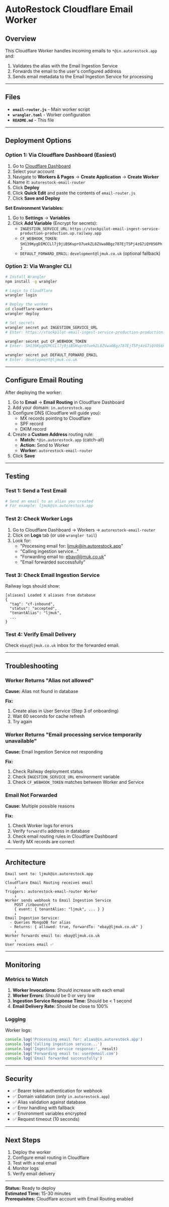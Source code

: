 # AutoRestock Cloudflare Email Worker

## Overview

This Cloudflare Worker handles incoming emails to `*@in.autorestock.app` and:
1. Validates the alias with the Email Ingestion Service
2. Forwards the email to the user's configured address
3. Sends email metadata to the Email Ingestion Service for processing

---

## Files

- **`email-router.js`** - Main worker script
- **`wrangler.toml`** - Worker configuration
- **`README.md`** - This file

---

## Deployment Options

### Option 1: Via Cloudflare Dashboard (Easiest)

1. Go to [Cloudflare Dashboard](https://dash.cloudflare.com)
2. Select your account
3. Navigate to **Workers & Pages** → **Create Application** → **Create Worker**
4. Name it: `autorestock-email-router`
5. Click **Deploy**
6. Click **Quick Edit** and paste the contents of `email-router.js`
7. Click **Save and Deploy**

**Set Environment Variables:**
1. Go to **Settings** → **Variables**
2. Click **Add Variable** (Encrypt for secrets):
   - `INGESTION_SERVICE_URL`: `https://stockpilot-email-ingest-service-production-production.up.railway.app`
   - `CF_WEBHOOK_TOKEN`: `SH139KygDIMCCLl7j9jiBSKvprO7uekZL8ZVwa0Bgz787EjT5Pj4zG7iQY056PhJ`
   - `DEFAULT_FORWARD_EMAIL`: `development@ljmuk.co.uk` (optional fallback)

### Option 2: Via Wrangler CLI

```bash
# Install Wrangler
npm install -g wrangler

# Login to Cloudflare
wrangler login

# Deploy the worker
cd cloudflare-workers
wrangler deploy

# Set secrets
wrangler secret put INGESTION_SERVICE_URL
# Enter: https://stockpilot-email-ingest-service-production-production.up.railway.app

wrangler secret put CF_WEBHOOK_TOKEN
# Enter: SH139KygDIMCCLl7j9jiBSKvprO7uekZL8ZVwa0Bgz787EjT5Pj4zG7iQY056PhJ

wrangler secret put DEFAULT_FORWARD_EMAIL
# Enter: development@ljmuk.co.uk
```

---

## Configure Email Routing

After deploying the worker:

1. Go to **Email** → **Email Routing** in Cloudflare Dashboard
2. Add your domain: `in.autorestock.app`
3. Configure DNS (Cloudflare will guide you):
   - MX records pointing to Cloudflare
   - SPF record
   - DKIM record
4. Create a **Custom Address** routing rule:
   - **Match:** `*@in.autorestock.app` (catch-all)
   - **Action:** Send to Worker
   - **Worker:** `autorestock-email-router`
5. Click **Save**

---

## Testing

### Test 1: Send a Test Email

```bash
# Send an email to an alias you created
# For example: ljmuk@in.autorestock.app
```

### Test 2: Check Worker Logs

1. Go to Cloudflare Dashboard → Workers → `autorestock-email-router`
2. Click on **Logs** tab (or use `wrangler tail`)
3. Look for:
   - "Processing email for: ljmuk@in.autorestock.app"
   - "Calling ingestion service..."
   - "Forwarding email to: ebay@ljmuk.co.uk"
   - "Email forwarded successfully"

### Test 3: Check Email Ingestion Service

Railway logs should show:
```
[aliases] Loaded X aliases from database
{
  "tag": "cf-inbound",
  "status": "accepted",
  "tenantAlias": "ljmuk",
  ...
}
```

### Test 4: Verify Email Delivery

Check `ebay@ljmuk.co.uk` inbox for the forwarded email.

---

## Troubleshooting

### Worker Returns "Alias not allowed"

**Cause:** Alias not found in database

**Fix:**
1. Create alias in User Service (Step 3 of onboarding)
2. Wait 60 seconds for cache refresh
3. Try again

### Worker Returns "Email processing service temporarily unavailable"

**Cause:** Email Ingestion Service not responding

**Fix:**
1. Check Railway deployment status
2. Check `INGESTION_SERVICE_URL` environment variable
3. Check `CF_WEBHOOK_TOKEN` matches between Worker and Service

### Email Not Forwarded

**Cause:** Multiple possible reasons

**Fix:**
1. Check Worker logs for errors
2. Verify `forwardTo` address in database
3. Check email routing rules in Cloudflare Dashboard
4. Verify MX records are correct

---

## Architecture

```
Email sent to: ljmuk@in.autorestock.app
    ↓
Cloudflare Email Routing receives email
    ↓
Triggers: autorestock-email-router Worker
    ↓
Worker sends webhook to Email Ingestion Service
    POST /inbound/cf
    { event: { tenantAlias: "ljmuk", ... } }
    ↓
Email Ingestion Service:
  - Queries MongoDB for alias
  - Returns: { allowed: true, forwardTo: "ebay@ljmuk.co.uk" }
    ↓
Worker forwards email to: ebay@ljmuk.co.uk
    ↓
User receives email ✅
```

---

## Monitoring

### Metrics to Watch

1. **Worker Invocations:** Should increase with each email
2. **Worker Errors:** Should be 0 or very low
3. **Ingestion Service Response Time:** Should be < 1 second
4. **Email Delivery Rate:** Should be close to 100%

### Logging

Worker logs:
```javascript
console.log('Processing email for: alias@in.autorestock.app')
console.log('Calling ingestion service...')
console.log('Ingestion service response:', result)
console.log('Forwarding email to: user@email.com')
console.log('Email forwarded successfully')
```

---

## Security

- ✅ Bearer token authentication for webhook
- ✅ Domain validation (only `in.autorestock.app`)
- ✅ Alias validation against database
- ✅ Error handling with fallback
- ✅ Environment variables encrypted
- ✅ Request timeout (10 seconds)

---

## Next Steps

1. Deploy the worker
2. Configure email routing in Cloudflare
3. Test with a real email
4. Monitor logs
5. Verify email delivery

---

**Status:** Ready to deploy  
**Estimated Time:** 15-30 minutes  
**Prerequisites:** Cloudflare account with Email Routing enabled
